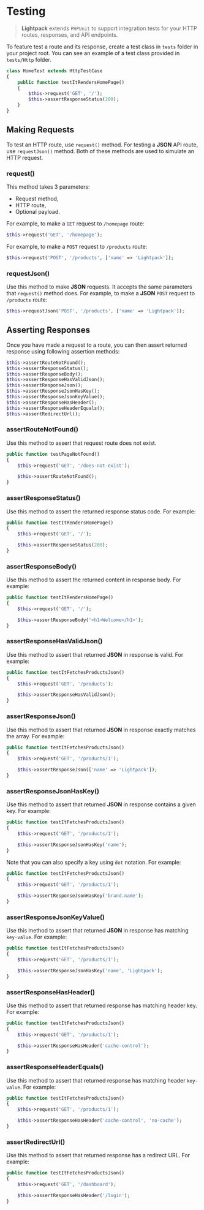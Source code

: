 # Testing

> **Lightpack** extends `PHPUnit` to support integration tests for your HTTP routes, responses, and API endpoints. 

To feature test a route and its response, create a test class in `tests` folder in your project root. You can see
an example of a test class provided in `tests/Http` folder.

```php
class HomeTest extends HttpTestCase
{
    public function testItRendersHomePage()
    {
        $this->request('GET', '/');
        $this->assertResponseStatus(200);
    }
}
```

## Making Requests

To test an HTTP route, use `request()` method. For testing a **JSON** API route, use `requestJson()` method. Both of these methods are used to simulate an HTTP request.

### request()

This method takes 3 parameters:

* Request method,
* HTTP route,
* Optional payload.

For example, to make a `GET` request to `/homepage` route:

```php
$this->request('GET', '/homepage');
```

For example, to make a `POST` request to `/products` route:

```php
$this->request('POST', '/products', ['name' => 'Lightpack']);
```

### requestJson()

Use this method to make **JSON** requests. It accepts the same parameters that `request()` method does. For example, to make a **JSON** `POST` request to `/products` route:

```php
$this->requestJson('POST', '/products', ['name' => 'Lightpack']);
```

## Asserting Responses

Once you have made a request to a route, you can then assert returned response using following assertion methods:

```php
$this->assertRouteNotFound();
$this->assertResponseStatus();
$this->assertResponseBody();
$this->assertResponseHasValidJson();
$this->assertResponseJson();
$this->assertResponseJsonHasKey();
$this->assertResponseJsonKeyValue();
$this->assertResponseHasHeader();
$this->assertResponseHeaderEquals();
$this->assertRedirectUrl();
```

### assertRouteNotFound()

Use this method to assert that request route does not exist.

```php
public function testPageNotFound()
{
    $this->request('GET', '/does-not-exist');

    $this->assertRouteNotFound();
}
```

### assertResponseStatus()

Use this method to assert the returned response status code. For example:

```php
public function testItRendersHomePage()
{
    $this->request('GET', '/');

    $this->assertResponseStatus(200);
}
```

### assertResponseBody()

Use this method to assert the returned content in response body. For example:

```php
public function testItRendersHomePage()
{
    $this->request('GET', '/');

    $this->assertResponseBody('<h1>Welcome</h1>');
}
```

### assertResponseHasValidJson()

Use this method to assert that returned **JSON** in response is valid. For example:

```php
public function testItFetchesProductsJson()
{
    $this->request('GET', '/products');

    $this->assertResponseHasValidJson();
}
```

### assertResponseJson()

Use this method to assert that returned **JSON** in response exactly matches the array. For example:


```php
public function testItFetchesProductsJson()
{
    $this->request('GET', '/products/1');

    $this->assertResponseJson(['name' => 'Lightpack']);
}
```

### assertResponseJsonHasKey()

Use this method to assert that returned **JSON** in response contains a given key. For example:

```php
public function testItFetchesProductsJson()
{
    $this->request('GET', '/products/1');

    $this->assertResponseJsonHasKey('name');
}
```

Note that you can also specify a key using `dot` notation. For example:


```php
public function testItFetchesProductsJson()
{
    $this->request('GET', '/products/1');

    $this->assertResponseJsonHasKey('brand.name');
}
```

### assertResponseJsonKeyValue()

Use this method to assert that returned **JSON** in response has matching `key-value`. For example:

```php
public function testItFetchesProductsJson()
{
    $this->request('GET', '/products/1');

    $this->assertResponseJsonHasKey('name', 'Lightpack');
}
```

### assertResponseHasHeader()

Use this method to assert that returned response has matching header key. For example:

```php
public function testItFetchesProductsJson()
{
    $this->request('GET', '/products/1');

    $this->assertResponseHasHeader('cache-control');
}
```

### assertResponseHeaderEquals()

Use this method to assert that returned response has matching header `key-value`. For example:

```php
public function testItFetchesProductsJson()
{
    $this->request('GET', '/products/1');

    $this->assertResponseHasHeader('cache-control', 'no-cache');
}
```

### assertRedirectUrl()

Use this method to assert that returned response has a redirect URL. For example:

```php
public function testItFetchesProductsJson()
{
    $this->request('GET', '/dashboard');

    $this->assertResponseHasHeader('/login');
}
```
